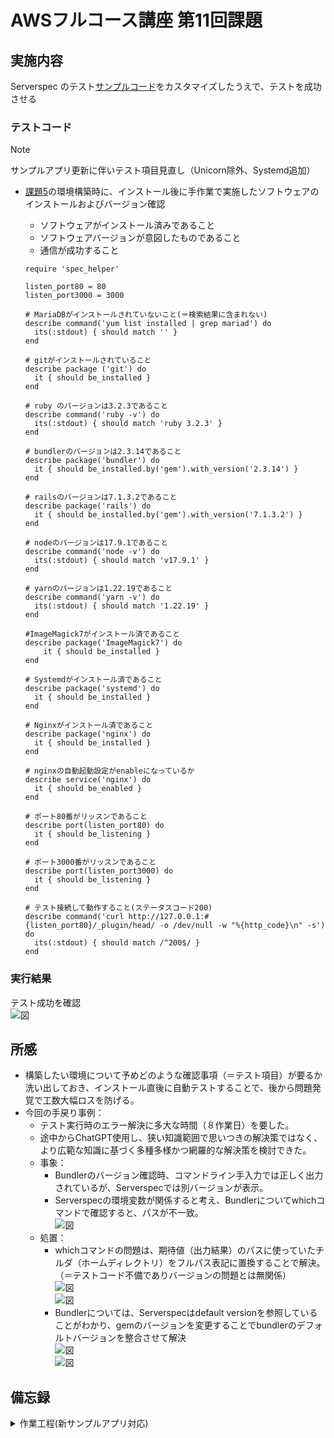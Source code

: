 # AWSフルコース講座 第11回課題

## 実施内容

Serverspec のテスト[サンプルコード](https://github.com/MasatoshiMizumoto/raisetech_documents/tree/main/aws/samples/serverspec)をカスタマイズしたうえで、テストを成功させる


### テストコード

> [!NOTE]  
> サンプルアプリ更新に伴いテスト項目見直し（Unicorn除外、Systemd追加）

- [課題5](https://github.com/SUZUKI-Takayuki-0404/RaiseTechAWS/blob/main/lecture05.md)の環境構築時に、インストール後に手作業で実施したソフトウェアのインストールおよびバージョン確認  
  - ソフトウェアがインストール済みであること
  - ソフトウェアバージョンが意図したものであること
  - 通信が成功すること
  
  ```
  require 'spec_helper'
  
  listen_port80 = 80
  listen_port3000 = 3000
  
  # MariaDBがインストールされていないこと(＝検索結果に含まれない)
  describe command('yum list installed | grep mariad') do
    its(:stdout) { should match '' }
  end
  
  # gitがインストールされていること
  describe package ('git') do
    it { should be_installed }
  end
  
  # ruby のバージョンは3.2.3であること
  describe command('ruby -v') do
    its(:stdout) { should match 'ruby 3.2.3' }
  end
  
  # bundlerのバージョンは2.3.14であること
  describe package('bundler') do
    it { should be_installed.by('gem').with_version('2.3.14') }
  end
  
  # railsのバージョンは7.1.3.2であること
  describe package('rails') do
    it { should be_installed.by('gem').with_version('7.1.3.2') }
  end
  
  # nodeのバージョンは17.9.1であること
  describe command('node -v') do
    its(:stdout) { should match 'v17.9.1' }
  end
  
  # yarnのバージョンは1.22.19であること
  describe command('yarn -v') do
    its(:stdout) { should match '1.22.19' }
  end
  
  #ImageMagick7がインストール済であること
  describe package('ImageMagick7') do
      it { should be_installed }
  end
  
  # Systemdがインストール済であること
  describe package('systemd') do
    it { should be_installed }
  end
  
  # Nginxがインストール済であること
  describe package('nginx') do
    it { should be_installed }
  end
  
  # nginxの自動起動設定がenableになっているか
  describe service('nginx') do
    it { should be_enabled }
  end
  
  # ポート80番がリッスンであること
  describe port(listen_port80) do
    it { should be_listening }
  end
  
  # ポート3000番がリッスンであること
  describe port(listen_port3000) do
    it { should be_listening }
  end
  
  # テスト接続して動作すること(ステータスコード200)
  describe command('curl http://127.0.0.1:#{listen_port80}/_plugin/head/ -o /dev/null -w "%{http_code}\n" -s') do
    its(:stdout) { should match /^200$/ }
  end
  ```

### 実行結果

  テスト成功を確認  
  ![図](images_lec11/5-14-1_serverspec_test_ok.PNG)  

## 所感

  - 構築したい環境について予めどのような確認事項（＝テスト項目）が要るか洗い出しておき、インストール直後に自動テストすることで、後から問題発覚で工数大幅ロスを防げる。  
  - 今回の手戻り事例：
    - テスト実行時のエラー解決に多大な時間（８作業日）を要した。
    - 途中からChatGPT使用し、狭い知識範囲で思いつきの解決策ではなく、より広範な知識に基づく多種多様かつ網羅的な解決策を検討できた。  
    - 事象：  
      - Bundlerのバージョン確認時、コマンドライン手入力では正しく出力されているが、Serverspecでは別バージョンが表示。
      - Serverspecの環境変数が関係すると考え、Bundlerについてwhichコマンドで確認すると、パスが不一致。  
        ![図](images_lec11/3-4_test_failed_which_bundle.PNG)  
    - 処置：  
      - whichコマンドの問題は、期待値（出力結果）のパスに使っていたチルダ（ホームディレクトリ）をフルパス表記に置換することで解決。（＝テストコード不備でありバージョンの問題とは無関係）  
        ![図](images_lec11/3-4-2_bundler_path.PNG)  
        ![図](images_lec11/3-4-3_bundler_path_pass.PNG)  
      - Bundlerについては、Serverspecはdefault versionを参照していることがわかり、gemのバージョンを変更することでbundlerのデフォルトバージョンを整合させて解決  
        ![図](images_lec11/3-6_gem_list_bundler.PNG)  
        ![図](images_lec11/3-14-1_gem_update_system.PNG)  


## 備忘録

<details>
<summary>作業工程(新サンプルアプリ対応)</summary>

- MySQL  
  - Maria DBの削除  
    ```
    sudo yum remove -y mariadb-*
    ```
  - MySQLのインストール [参考](https://dev.mysql.com/doc/refman/8.4/en/linux-installation-yum-repo.html)  
    ```
    sudo yum localinstall https://dev.mysql.com/get/mysql84-community-release-el7-1.noarch.rpm
    ```
    ```
    sudo yum install -y mysql-community-server
    ```
    ![図](images_lec11/5-4_install_mysql.PNG)  
    > [!IMPORTANT]
    anyenvの後にインストールしたところ、依存関係によるエラーが発生し解消できなかったので、一からやり直して先にインストール
    ![図](images_lec11/5-4-5_mysql_required_using-option.PNG)  
  - mysql-develのインストール（mysql_configコマンド追加）  
    ```
    sudo yum -y install mysql-devel
    ```
    ![図](images_lec11/5-4-2_instal_mysql-devel.PNG)

- git
  - インストール
    ```
    sudo yum -y install git
    ```

- anyenv
  - rubyのインストール時に必要なパッケージをインストール 
    ```
    sudo yum -y install gcc-c++ glibc-headers openssl-devel readline libyaml-devel readline-devel zlib zlib-devel libffi-devel libxml2 libxslt libxml2-devel libxslt-devel sqlite-devel mysql-server perl-IPC-Cmd
    ```
    ![図](images_lec11/5-5_sudo_yum_install_all.PNG)  
  - anyenvのインストール
    ```
    git clone https://github.com/anyenv/anyenv ~/.anyenv
    ```
    ![図](images_lec11/5-1_install_anyenv.PNG)  
  - 環境変数追加
    ```
    echo 'export PATH="$HOME/.anyenv/bin:$PATH"' >> ~/.bash_profile
    ```
    ```
    source ~/.bash_profile
    ```
    ```
    echo 'export PATH="$HOME/.anyenv/bin:$PATH"' >> ~/.bashrc
    ```
    ```
    source ~/.bashrc
    ```
  - anyenvの初期設定
    ```
    ~/.anyenv/bin/anyenv init
    ```
    ```
    #eval "$(anyenv init -)" を#vimコマンドでファイル末尾に追加
    vim ~/.bash_profile
    ```
    ```
    anyenv install --init
    ```
  - rbenvをインストール
    ```
    anyenv install rbenv
    ```
    ![図](images_lec11/5-2_anyenv_install_rbenv.PNG)  
  - nodenvのインストール
    ```
    anyenv install nodenv
    ```
    ![図](images_lec11/5-3_anyenv_install_nodenv-exec_4SHELL_-l.PNG)  
    ```
    exec $SHELL -l
    ```
  - rbenvをバージョン指定でインストール
    ```
    rbenv install 3.2.3
    ```
    ![図](images_lec11/5-6_installed_ruby323.PNG)  
  - nodenvをバージョン指定でインストール
    ```
    nodenv install 17.9.1
    ```
  - nodenvの環境変数追加
    ```
    echo 'export PATH="$HOME/.nodenv/bin:$PATH"' >> ~/.bashrc
    ```
    ```
    source ~/.bashrc
    ``` 
    ```
    echo 'export PATH="$HOME/.nodenv/bin:$PATH"' >> ~/.bash_profile
    ```
    ```
    source ~/.bash_profile
    ```
  - 初期設定
    ```
    ~/.nodenv/bin/nodenv init
    ```
  - bundlerをバージョン指定でインストール
    ```
    gem update --system 3.3.14
    ```
  - railsのインストール
    ```
    gem install rails -v 7.1.3.2
    ```
    > [!IMPORTANT]
    インストール成功したにもかかわらず、エラー表示が出た場合は、EC2再起動で治る場合あり
    ![図](images_lec11/5-7-1_install_-v_err.PNG)  
    ![図](images_lec11/5-7-2_Reboot_ec2_recover_rails.PNG)  

- yarn
  - yarnをバージョン指定でインストール
    ```
    npm install --location=global yarn@1.22.19
    ```
    ```
    nodenv rehash
    ```
    > [!IMPORTANT]
    bin/devコマンド時に[yarnのエラーが出た場合](https://classic.yarnpkg.com/en/docs/cli/run)は実行
    ![図](images_lec11/5-8-11_bin_dev_err.PNG)  
    ![図](images_lec11/5-8-12_install_yarn.PNG)  
    ```
    yarn install    
    ```

- raisetech-live8-sample-app
  - クローン
    ```
    git clone https://github.com/yuta-ushijima/raisetech-live8-sample-app.git
    ```
    ![図](images_lec11/5-6-1_get_clone.PNG)  
  - database.ymlの設定
    ```
    cd ~/raisetech-live8-sample-app/config
    cp config/database.yml.sample config/database.yml
    vim config/database.yml
    ```
    ![図](images_lec11/5-8-1_config_database_yml.PNG)  
  - RDSのuser \/ password \/ host(エンドポイント) \/ socketパスを更新
    ![図](images_lec11/5-8-8_bin_setup_err_sock.PNG)  
    ![図](images_lec11/5-8-9_database_yml_update_socket.PNG)  
    ![図](images_lec11/5-8-10_bin_setup_ok.PNG)  
  - 初期設定
    ```
    bin/setup
    ```
    ![図](images_lec11/5-8-3_bin_setup_start.PNG)  
    > [!NOTE]
    不足分のパッケージ(sassc2.4.0)のインストールが終わらなくなってしまうトラブルが発生。  
    追加インストールするパッケージの一つを個別にインストールした後、bin/devコマンドを実行したところ成功
    ![図](images_lec11/5-8-4_freeze_bundle_install_sassc.PNG)  
    ![図](images_lec11/5-8-5_gem_install_sass-rails.PNG)  
  - 起動
    ```
    bin/dev
    ```
    ![図](images_lec11/5-8-2_bin_dev_ok.PNG)  
  - EC2のパブリックIPアドレス：3000番ポートでアプリを開く
    ![図](images_lec11/5-8-13_Listing_fruits_bindev_ok.PNG)  
    アプリは起動しデータ登録可能だが、画像が正しく表示されない  
    ![図](images_lec11/5-9-1_Listing_fruits_bindev_pict_err.PNG)  

- ImageMagic   
  - epelのインストール
    ```
    sudo amazon-linux-extras install epel
    ```
    ![図](images_lec11/5-9-3_amazon-linux-extras_install.PNG)  
    ![図](images_lec11/5-9-4_amazon-linux-extras_install_epel.PNG)  
  - Remi Repositoryのインストール
    ```
    sudo yum install epel-release
    ```
    ```
    sudo rpm -Uvh http://rpms.famillecollet.com/enterprise/remi-release-7.rpm`
    ```
    ![図](images_lec11/5-9-5_install_epel-release_remi.PNG)
  - ImageMagickに必要なその他パッケージのインストール
    ```
    sudo yum install fftw3
    ```
    ![図](images_lec11/5-9-6_install_fftw3.PNG)  
    ```
    sudo yum install libraqm
    ```
    ![図](images_lec11/5-9-7_install_libraqm.PNG)  
    ```
    sudo yum install --enablerepo=remi ImageMagick7 ImageMagick7-devel
    ```
    ![図](images_lec11/5-9-8_installImageMagick7_-devel.PNG)  
  - 以下パッケージも追加
    ```
    sudo yum install vips vips-devel vips-tools
    ```
    ![図](images_lec11/5-9-9_Could_not_open_library_vips_so_42_vips_so_42.PNG)  
    ![図](images_lec11/5-9-10_install_vips_vips-devel_vips-tools.PNG)  
    正しく表示されることを確認
    ![図](images_lec11/5-9-11_Fuite_Listed.PNG)  
  
- systemd
  - 定義ファイル`samples/puma.service`を`/etc/systemd/system`にコピー
    ```
    cd /etc/systemd/system
    sudo cp ~/raisetech-live8-sample-app/samples/puma.service.sample ./puma.service
    ```
    ![図](images_lec11/5-11-1_cp_puma_service.PNG)  
  - 起動
    ```
    sudo systemctl start puma.service
    ```
    ![図](images_lec11/5-11-2_start_puma_service.PNG)  
  - パブリックIPでアクセスしbin/devコマンド無しでアクセスを確認
    ![図](images_lec11/5-11-3_Furuits_Listed_Systemd.PNG)  

- Nginx
  - インストール
    ```
    amazon-linux-extras | grep "nginx"
    ```
    ```
    sudo amazon-linux-extras install nginx1
    ```
    ![図](images_lec11/5-12-0_install_Nginx.PNG)  
  - 起動
    ```
    sudo systemctl start nginx
    ```
    ![図](images_lec11/5-12-1_start_Nginx.PNG)  
    パブリックIPに80番ポートでアクセス
    ![図](images_lec11/5-12-3_port80_Nginx.PNG)  
  - 設定変更
    バーチャルホストの設定を以下ディレクトリにアプリ名.confとして作成  
    ```
    sudo vi /etc/nginx/conf.d/app.conf
    ```
    ![図](images_lec11/5-12-4_touch_appconf.PNG)  
    ![図](images_lec11/5-12-5_puma_socket.PNG)  
    ![図](images_lec11/5-12-6_update_appconf.PNG)  
    Bad Gatewayが表示され、エラーログを確認  
    ![図](images_lec11/5-12-8_badgateway_port80.PNG)  
    Nginxの動作設定  
    ```
    sudo vi /etc/nginx/nginx.conf
    ```
    ![図](images_lec11/5-12-9_nginx_conf_user.PNG)  
    ![図](images_lec11/5-12-10_nginx_conf_user_changed.PNG)  
    パブリックIPでアクセスしアクセスを確認すると、表示が崩れている
    ![図](images_lec11/5-12-11_Furuits_Listed_port80_bad_look.PNG)  
    `config/environments/development.rb`の以下設定追加後、CSS有効化のため以下コマンド実行  
    ```
    bin/rails assets:precompile
    ```
    ![図](images_lec11/5-12-12_update_devlopment_rb.PNG)  
    ![図](images_lec11/5-12-13_bin_rails_assets_precompile.PNG)  
  - 再度確認すると問題なく表示
    ![図](images_lec11/5-12-14_Furuits_Listed_port80.PNG)  

- S3への画像保存
  - 保存先設定をローカルから切替  
    ![図](images_lec11/5-13-1_S3-config_storage-ylm.PNG)  
    ![図](images_lec11/5-13-2_S3-development-rb_config-active_strage_service_amazon.PNG)  
  - 暗号化エラーが出ていたので修正  
    ![図](images_lec11/5-13-3_Rails_encryption_err1.PNG)  
    ![図](images_lec11/5-13-4_Rails_encryption_err_solved1.PNG)  

- Serverspec
  - インストール  
    ![図](images_lec11/1-1_install_severspec_rake.PNG)  
    ![図](images_lec11/1-2_serverspec-init.PNG)  

- 操作用\/情報確認用コマンド
  - Maria DB（有無確認）  
    ```
    yum list installed | grep mariadb
    ```
  - MySQL
    ```
    sudo systemctl start mysqld
    ```
    ```
    sudo service mysqld stop
    ```
    ```
    systemctl status mysqld.service
    ```
    ```
    mysql --version
    ```
    ![図](images_lec11/5-10-1_mysql_info.PNG)  
    ```
    mysql -u admin -h endpoint -p
    ```
    ![図](images_lec11/5-4-6_mysql_-u_admin_-h_endpoint_-p.PNG)  
  - mysql-devel
    ```
    whereis mysql_config
    ```
    ```
    #sockeetファイルのパス確認
    mysql_config --socket
    ```
    ![図](images_lec11/5-10-2_mysql_config_info.PNG)  
    ```
    mysql_config
    ```
    ![図](images_lec11/5-4-3_mysql_config_listed.PNG)
  - ruby\/bundler\/rails\/node\/yarn
    ```
    gem list ruby
    gem list bundler
    gem list rails
    ```
    ```
    ruby -v
    bundler -v
    rails -v
    node -v
    yarn -v
    ```
  - ImageMagick
    ```
    sudo yum list --enablerepo=remi,epel | grep ImageMagick
    ```
    ![図](images_lec11/5-10-3_anyenvlimagemagick_info.PNG)
  - Systemd
    ```
    sudo systemctl start puma.service
    ```
    ```
    sudo systemctl stop puma.service
    ```
    ```
    systemctl status puma.service
    ```
    EC2インスタンス起動時とあわせた自動起動ON/OFF
    ```
    sudo systemctl enable puma.service
    ```
    ```
    sudo systemctl disable puma.service
    ```
  - Nginx
    ```
    sudo vi /etc/nginx/nginx.conf
    ```
    ```
    sudo vi /etc/nginx/conf.d/app.conf
    ```
    ```
    sudo systemctl start nginx
    ```
    ```
    sudo systemctl stop nginx
    ```
    ```
    systemctl status nginx
    ```
    プログラムの実行ユーザー確認
    ```
    ps aux | grep nginx
    ```
    EC2インスタンス起動時とあわせた自動起動ON/OFF
    ```
    sudo systemctl enable nginx
    ```
    ```
    sudo systemctl disable nginx
    ```
  - エラー時は以下を確認
    ```
    sudo cat /var/log/nginx/error.log
    ```
    ```
    sudo nginx -t    
    ``` 

</details>
